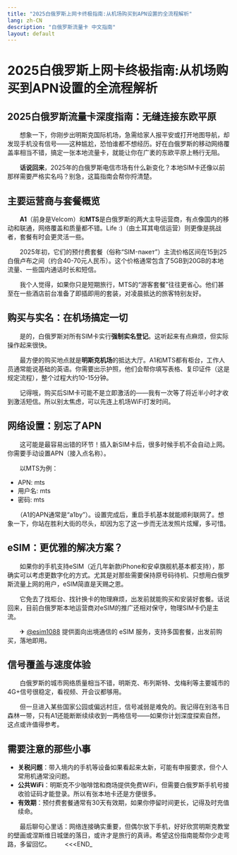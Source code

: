 ```yaml
---
title: "2025白俄罗斯上网卡终极指南:从机场购买到APN设置的全流程解析"
lang: zh-CN
description: "白俄罗斯流量卡 中文指南"
layout: default
---
```

# 2025白俄罗斯上网卡终极指南:从机场购买到APN设置的全流程解析

## 2025白俄罗斯流量卡深度指南：无缝连接东欧平原

　　想象一下，你刚步出明斯克国际机场，急需给家人报平安或打开地图导航，却发现手机没有信号——这种尴尬，恐怕谁都不想经历。好在白俄罗斯的移动网络覆盖率相当不错，搞定一张本地流量卡，就能让你在广袤的东欧平原上畅行无阻。

　　**话说回来**，2025年的白俄罗斯电信市场有什么新变化？本地SIM卡还像以前那样需要严格实名吗？别急，这篇指南会帮你捋清楚。

## 主要运营商与套餐概览

　　**A1**（前身是Velcom）和**MTS**是白俄罗斯的两大主导运营商，有点像国内的移动和联通，网络覆盖和质量都不错。Life :)（由土耳其电信运营）则更像是挑战者，套餐有时会更灵活一些。

　　2025年初，它们的预付费套餐（俗称“SIM-пакет”）主流价格区间在15到25白俄卢布之间（约合40-70元人民币）。这个价格通常包含了5GB到20GB的本地流量、一些国内通话时长和短信。

　　我个人觉得，如果你只是短期旅行，MTS的“游客套餐”往往更省心。他们甚至在一些酒店前台准备了即插即用的套装，对凌晨抵达的旅客特别友好。

## 购买与实名：在机场搞定一切

　　是的，白俄罗斯对所有SIM卡实行**强制实名登记**。这听起来有点麻烦，但实际操作起来很快。

　　最方便的购买地点就是**明斯克机场**的抵达大厅。A1和MTS都有柜台，工作人员通常能说基础的英语。你需要出示护照，他们会帮你填写表格、复印证件（这是规定流程），整个过程大约10-15分钟。

　　记得哦，购买后SIM卡可能不是立即激活的——我有一次等了将近半小时才收到激活短信。所以别太焦虑，可以先连上机场WiFi打发时间。

## 网络设置：别忘了APN

　　这可能是最容易出错的环节！插入新SIM卡后，很多时候手机不会自动上网。你需要手动设置APN（接入点名称）。

　　以MTS为例：
- APN: mts
- 用户名: mts
- 密码: mts

　　（A1的APN通常是“a1by”）。设置完成后，重启手机基本就能顺利联网了。想象一下，你站在胜利大街的尽头，却因为忘了这一步而无法发照片炫耀，多可惜。

## eSIM：更优雅的解决方案？

　　如果你的手机支持eSIM（近几年新款iPhone和安卓旗舰机基本都支持），那确实可以考虑更数字化的方式。尤其是对那些需要保持原号码待机、只想用白俄罗斯流量上网的用户，eSIM简直是天赐之恩。

　　它免去了找柜台、找针换卡的物理麻烦，出发前就能购买和安装好套餐。话说回来，目前白俄罗斯本地运营商对eSIM的推广还相对保守，物理SIM卡仍是主流。

　　✈ [@esim1088](https://t.me/s/esim1088) 提供面向出境通信的 eSIM 服务，支持多国套餐，出发前购买，落地即用。

## 信号覆盖与速度体验

　　白俄罗斯的城市网络质量相当不错，明斯克、布列斯特、戈梅利等主要城市的4G+信号很稳定，看视频、开会议都够用。

　　但一旦进入某些国家公园或偏远村庄，信号减弱是难免的。我记得在别洛韦日森林一带，只有A1还能断断续续收到一两格信号——如果你计划深度探索自然，这点或许值得参考。

## 需要注意的那些小事

- **关税问题**：带入境内的手机等设备如果看起来太新，可能有申报要求，但个人常用机通常没问题。
- **公共WiFi**：明斯克不少咖啡馆和商场提供免费WiFi，但需要白俄罗斯手机号接收验证码才能登录。所以有张本地卡还是方便很多。
- **有效期**：预付费套餐通常有30天有效期，如果你停留时间更长，记得及时充值续命。

　　最后聊句心里话：网络连接确实重要，但偶尔放下手机，好好欣赏明斯克教堂的壁画或涅斯维日城堡的落日，或许才是旅行的真谛。希望这份指南能帮你少走弯路，多留回忆。
　　<<<END_